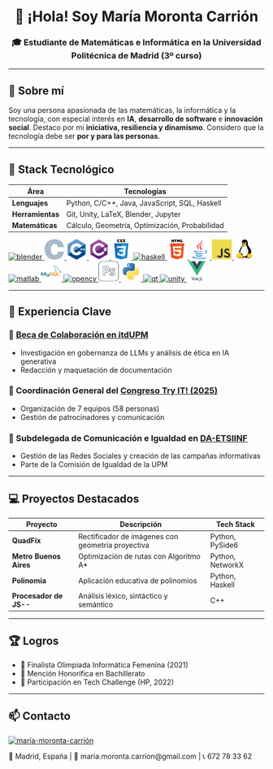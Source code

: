 <h1 align="center">👋 ¡Hola! Soy María Moronta Carrión</h1>
<h3 align="center">🎓 Estudiante de Matemáticas e Informática en la Universidad Politécnica de Madrid (3º curso) 

---

## 🚀 Sobre mí  
Soy una persona apasionada de las matemáticas, la informática y la tecnología, con especial interés en **IA**, **desarrollo de software** e **innovación social**. Destaco por mi **iniciativa, resiliencia y dinamismo**. Considero que la tecnología debe ser **por y para las personas**.

---

## 🔧 Stack Tecnológico  

| Área           | Tecnologías |
|----------------|------------|
| **Lenguajes**  | Python, C/C++, Java, JavaScript, SQL, Haskell |
| **Herramientas**| Git, Unity, LaTeX, Blender, Jupyter |
| **Matemáticas**| Cálculo, Geometría, Optimización, Probabilidad |

<p align="left"> <a href="https://www.blender.org/" target="_blank" rel="noreferrer"> <img src="https://download.blender.org/branding/community/blender_community_badge_white.svg" alt="blender" width="40" height="40"/> </a> <a href="https://www.cprogramming.com/" target="_blank" rel="noreferrer"> <img src="https://raw.githubusercontent.com/devicons/devicon/master/icons/c/c-original.svg" alt="c" width="40" height="40"/> </a> <a href="https://www.w3schools.com/cpp/" target="_blank" rel="noreferrer"> <img src="https://raw.githubusercontent.com/devicons/devicon/master/icons/cplusplus/cplusplus-original.svg" alt="cplusplus" width="40" height="40"/> </a> <a href="https://www.w3schools.com/cs/" target="_blank" rel="noreferrer"> <img src="https://raw.githubusercontent.com/devicons/devicon/master/icons/csharp/csharp-original.svg" alt="csharp" width="40" height="40"/> </a> <a href="https://www.w3schools.com/css/" target="_blank" rel="noreferrer"> <img src="https://raw.githubusercontent.com/devicons/devicon/master/icons/css3/css3-original-wordmark.svg" alt="css3" width="40" height="40"/> </a> <a href="https://www.haskell.org/" target="_blank" rel="noreferrer"> <img src="https://upload.wikimedia.org/wikipedia/commons/1/1c/Haskell-Logo.svg" alt="haskell" width="40" height="40"/> </a> <a href="https://www.w3.org/html/" target="_blank" rel="noreferrer"> <img src="https://raw.githubusercontent.com/devicons/devicon/master/icons/html5/html5-original-wordmark.svg" alt="html5" width="40" height="40"/> </a> <a href="https://www.java.com" target="_blank" rel="noreferrer"> <img src="https://raw.githubusercontent.com/devicons/devicon/master/icons/java/java-original.svg" alt="java" width="40" height="40"/> </a> <a href="https://developer.mozilla.org/en-US/docs/Web/JavaScript" target="_blank" rel="noreferrer"> <img src="https://raw.githubusercontent.com/devicons/devicon/master/icons/javascript/javascript-original.svg" alt="javascript" width="40" height="40"/> </a> <a href="https://www.linux.org/" target="_blank" rel="noreferrer"> <img src="https://raw.githubusercontent.com/devicons/devicon/master/icons/linux/linux-original.svg" alt="linux" width="40" height="40"/> </a> <a href="https://www.mathworks.com/" target="_blank" rel="noreferrer"> <img src="https://upload.wikimedia.org/wikipedia/commons/2/21/Matlab_Logo.png" alt="matlab" width="40" height="40"/> </a> <a href="https://www.mysql.com/" target="_blank" rel="noreferrer"> <img src="https://raw.githubusercontent.com/devicons/devicon/master/icons/mysql/mysql-original-wordmark.svg" alt="mysql" width="40" height="40"/> </a> <a href="https://opencv.org/" target="_blank" rel="noreferrer"> <img src="https://www.vectorlogo.zone/logos/opencv/opencv-icon.svg" alt="opencv" width="40" height="40"/> </a> <a href="https://www.photoshop.com/en" target="_blank" rel="noreferrer"> <img src="https://raw.githubusercontent.com/devicons/devicon/master/icons/photoshop/photoshop-line.svg" alt="photoshop" width="40" height="40"/> </a> <a href="https://www.python.org" target="_blank" rel="noreferrer"> <img src="https://raw.githubusercontent.com/devicons/devicon/master/icons/python/python-original.svg" alt="python" width="40" height="40"/> </a> <a href="https://www.qt.io/" target="_blank" rel="noreferrer"> <img src="https://upload.wikimedia.org/wikipedia/commons/0/0b/Qt_logo_2016.svg" alt="qt" width="40" height="40"/> </a> <a href="https://unity.com/" target="_blank" rel="noreferrer"> <img src="https://www.vectorlogo.zone/logos/unity3d/unity3d-icon.svg" alt="unity" width="40" height="40"/> </a> <a href="https://vuejs.org/" target="_blank" rel="noreferrer"> <img src="https://raw.githubusercontent.com/devicons/devicon/master/icons/vuejs/vuejs-original-wordmark.svg" alt="vuejs" width="40" height="40"/> </a> </p>


---

## 🌟 Experiencia Clave  

### 🔭 [Beca de Colaboración en itdUPM](https://itd.upm.es/gobernanza-y-desarrollo-responsable-en-la-aplicacion-de-inteligencia-artificial-generativa-en-atencion-al-cliente/)
- Investigación en gobernanza de LLMs y análisis de ética en IA generativa  
- Redacción y maquetación de documentación

### 🎤 Coordinación General del [Congreso Try IT! (2025)](https://tryit.upm.es/)
- Organización de 7 equipos (58 personas)  
- Gestión de patrocinadores y comunicación  

### 📢 Subdelegada de Comunicación e Igualdad en [DA-ETSIINF](https://etsiinf.da.upm.es/)
- Gestión de las Redes Sociales y creación de las campañas informativas
- Parte de la Comisión de Igualdad de la UPM

---

## 💻 Proyectos Destacados  

| Proyecto       | Descripción | Tech Stack |
|----------------|-------------|------------|
| **QuadFix**    | Rectificador de imágenes con geometría proyectiva | Python, PySide6 |
| **Metro Buenos Aires**   | Optimización de rutas con Algoritmo A* | Python, NetworkX |
| **Polinomia**  | Aplicación educativa de polinomios | Python, Haskell |
| **Procesador de JS--**   | Análisis léxico, sintáctico y semántico | C++ |


---

## 🏆 Logros  

- 🥈 Finalista Olimpiada Informática Femenina (2021)  
- 🏅 Mención Honorífica en Bachillerato  
- 🚀 Participación en Tech Challenge (HP, 2022)  

---

## 📫 Contacto  
<p align="left">
<a href="[https://linkedin.com/in/maría-moronta-carrión](https://www.linkedin.com/in/mar%C3%ADa-moronta-carri%C3%B3n-1207b029a/)" target="blank"><img align="center" src="https://raw.githubusercontent.com/rahuldkjain/github-profile-readme-generator/master/src/images/icons/Social/linked-in-alt.svg" alt="maría-moronta-carrión" height="30" width="40" /></a>
</p>
📍 Madrid, España | 📧 maria.moronta.carrion@gmail.com | 📞 672 78 33 62  
